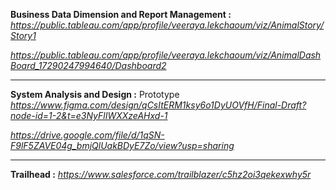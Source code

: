 

**Business Data Dimension and Report Management :** *https://public.tableau.com/app/profile/veeraya.lekchaoum/viz/AnimalStory/Story1*

*https://public.tableau.com/app/profile/veeraya.lekchaoum/viz/AnimalDashBoard_17290247994640/Dashboard2*


---------------------------------------------------------------------------------------------------------
**System Analysis and Design :** Prototype *https://www.figma.com/design/qCsItERM1ksy6o1DyUOVfH/Final-Draft?node-id=1-2&t=e3NyFlIWXXzeAHxd-1*

*https://drive.google.com/file/d/1qSN-F9lF5ZAVE04g_bmjQlUakBDyE7Zo/view?usp=sharing* 


---------------------------------------------------------------------------------------------------------

**Trailhead :** *https://www.salesforce.com/trailblazer/c5hz2oi3qekexwhy5r*
